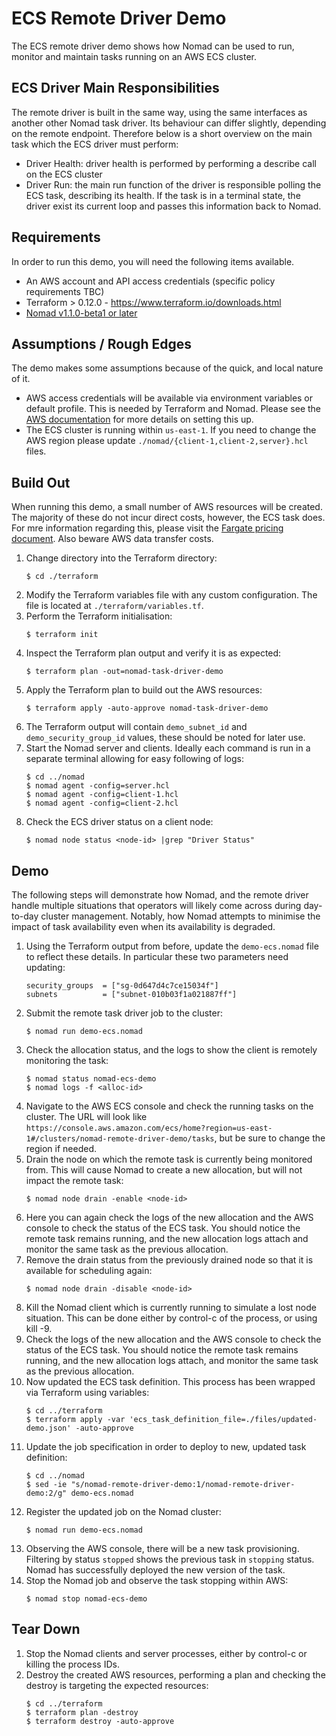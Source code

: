 # ECS Remote Driver Demo
The ECS remote driver demo shows how Nomad can be used to run, monitor and maintain tasks running on an AWS ECS cluster.

## ECS Driver Main Responsibilities
The remote driver is built in the same way, using the same interfaces as another other Nomad task driver. Its behaviour can differ slightly, depending on the remote endpoint. Therefore below is a short overview on the main task which the ECS driver must perform:
 * Driver Health: driver health is performed by performing a describe call on the ECS cluster
 * Driver Run: the main run function of the driver is responsible polling the ECS task, describing its health. If the task is in a terminal state, the driver exist its current loop and passes this information back to Nomad.

## Requirements
In order to run this demo, you will need the following items available.

 * An AWS account and API access credentials (specific policy requirements TBC)
 * Terraform > 0.12.0 - https://www.terraform.io/downloads.html
 * [Nomad v1.1.0-beta1 or later](https://releases.hashicorp.com/nomad/)

## Assumptions / Rough Edges
The demo makes some assumptions because of the quick, and local nature of it.
 * AWS access credentials will be available via environment variables or default profile. This is needed by Terraform and Nomad. Please see the [AWS documentation](https://docs.aws.amazon.com/cli/latest/userguide/cli-configure-envvars.html) for more details on setting this up.
 * The ECS cluster is running within `us-east-1`. If you need to change the AWS region please update `./nomad/{client-1,client-2,server}.hcl` files.

## Build Out
When running this demo, a small number of AWS resources will be created. The majority of these do not incur direct costs, however, the ECS task does. For mre information regarding this, please visit the [Fargate pricing document](https://aws.amazon.com/fargate/pricing/). Also beware AWS data transfer costs.

1. Change directory into the Terraform directory:
    ```
    $ cd ./terraform
    ```
1. Modify the Terraform variables file with any custom configuration. The file is located at `./terraform/variables.tf`.
1. Perform the Terraform initialisation:
    ```
    $ terraform init
    ```
1. Inspect the Terraform plan output and verify it is as expected:
    ```
    $ terraform plan -out=nomad-task-driver-demo
    ```
1. Apply the Terraform plan to build out the AWS resources:
    ```
    $ terraform apply -auto-approve nomad-task-driver-demo
    ```
1. The Terraform output will contain `demo_subnet_id` and `demo_security_group_id` values, these should be noted for later use.
1. Start the Nomad server and clients. Ideally each command is run in a separate terminal allowing for easy following of logs:
    ```
    $ cd ../nomad
    $ nomad agent -config=server.hcl
    $ nomad agent -config=client-1.hcl
    $ nomad agent -config=client-2.hcl
    ```
1. Check the ECS driver status on a client node:
    ```
    $ nomad node status <node-id> |grep "Driver Status"
    ```

## Demo
The following steps will demonstrate how Nomad, and the remote driver handle multiple situations that operators will likely come across during day-to-day cluster management. Notably, how Nomad attempts to minimise the impact of task availability even when its availability is degraded.

1. Using the Terraform output from before, update the `demo-ecs.nomad` file to reflect these details. In particular these two parameters need updating:
    ```
    security_groups  = ["sg-0d647d4c7ce15034f"]
    subnets          = ["subnet-010b03f1a021887ff"]
    ```
1. Submit the remote task driver job to the cluster:
    ```
    $ nomad run demo-ecs.nomad
    ```
1. Check the allocation status, and the logs to show the client is remotely monitoring the task:
    ```
    $ nomad status nomad-ecs-demo
    $ nomad logs -f <alloc-id>
    ```
1. Navigate to the AWS ECS console and check the running tasks on the cluster. The URL will look like `https://console.aws.amazon.com/ecs/home?region=us-east-1#/clusters/nomad-remote-driver-demo/tasks`, but be sure to change the region if needed.
1. Drain the node on which the remote task is currently being monitored from. This will cause Nomad to create a new allocation, but will not impact the remote task:
    ```
    $ nomad node drain -enable <node-id> 
    ```
1. Here you can again check the logs of the new allocation and the AWS console to check the status of the ECS task. You should notice the remote task remains running, and the new allocation logs attach and monitor the same task as the previous allocation.
1. Remove the drain status from the previously drained node so that it is available for scheduling again:
    ```
    $ nomad node drain -disable <node-id>
    ``` 
1. Kill the Nomad client which is currently running to simulate a lost node situation. This can be done either by control-c of the process, or using kill -9.
1. Check the logs of the new allocation and the AWS console to check the status of the ECS task. You should notice the remote task remains running, and the new allocation logs attach, and monitor the same task as the previous allocation.
1. Now updated the ECS task definition. This process has been wrapped via Terraform using variables:
    ```
    $ cd ../terraform
    $ terraform apply -var 'ecs_task_definition_file=./files/updated-demo.json' -auto-approve
    ``` 
1. Update the job specification in order to deploy to new, updated task definition:
    ```
    $ cd ../nomad
    $ sed -ie "s/nomad-remote-driver-demo:1/nomad-remote-driver-demo:2/g" demo-ecs.nomad
    ```
1. Register the updated job on the Nomad cluster:
    ```
    $ nomad run demo-ecs.nomad
    ```
1. Observing the AWS console, there will be a new task provisioning. Filtering by status `stopped` shows the previous task in `stopping` status. Nomad has successfully deployed the new version of the task.
1. Stop the Nomad job and observe the task stopping within AWS:
    ```
    $ nomad stop nomad-ecs-demo
    ```

## Tear Down
1. Stop the Nomad clients and server processes, either by control-c or killing the process IDs.
1. Destroy the created AWS resources, performing a plan and checking the destroy is targeting the expected resources:
    ```
    $ cd ../terraform
    $ terraform plan -destroy
    $ terraform destroy -auto-approve
    ```
